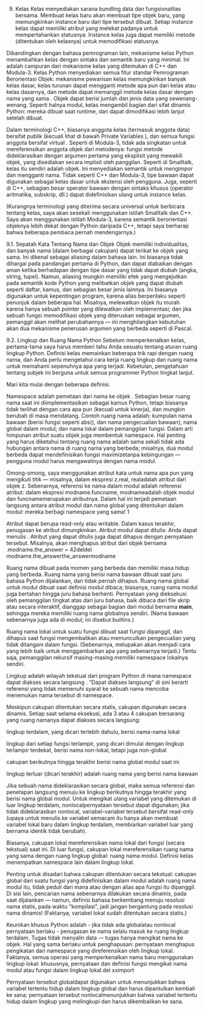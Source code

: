 9. Kelas 
Kelas menyediakan sarana bundling data dan fungsionalitas bersama. Membuat kelas baru akan membuat tipe objek baru, yang memungkinkan instance baru dari tipe tersebut dibuat. Setiap instance kelas dapat memiliki atribut yang melekat padanya untuk mempertahankan statusnya. Instance kelas juga dapat memiliki metode (ditentukan oleh kelasnya) untuk memodifikasi statusnya.

Dibandingkan dengan bahasa pemrograman lain, mekanisme kelas Python menambahkan kelas dengan sintaks dan semantik baru yang minimal. Ini adalah campuran dari mekanisme kelas yang ditemukan di C++ dan Modula-3. Kelas Python menyediakan semua fitur standar Pemrograman Berorientasi Objek: mekanisme pewarisan kelas memungkinkan banyak kelas dasar, kelas turunan dapat mengganti metode apa pun dari kelas atau kelas dasarnya, dan metode dapat memanggil metode kelas dasar dengan nama yang sama . Objek dapat berisi jumlah dan jenis data yang sewenang-wenang. Seperti halnya modul, kelas mengambil bagian dari sifat dinamis Python: mereka dibuat saat runtime, dan dapat dimodifikasi lebih lanjut setelah dibuat.

Dalam terminologi C++, biasanya anggota kelas (termasuk anggota data) bersifat publik (kecuali lihat di bawah Private Variables ), dan semua fungsi anggota bersifat virtual . Seperti di Modula-3, tidak ada singkatan untuk mereferensikan anggota objek dari metodenya: fungsi metode dideklarasikan dengan argumen pertama yang eksplisit yang mewakili objek, yang disediakan secara implisit oleh panggilan. Seperti di Smalltalk, kelas itu sendiri adalah objek. Ini menyediakan semantik untuk mengimpor dan mengganti nama. Tidak seperti C++ dan Modula-3, tipe bawaan dapat digunakan sebagai kelas dasar untuk ekstensi oleh pengguna. Juga, seperti di C++, sebagian besar operator bawaan dengan sintaks khusus (operator aritmatika, subskrip, dll.) dapat didefinisikan ulang untuk instance kelas.

(Kurangnya terminologi yang diterima secara universal untuk berbicara tentang kelas, saya akan sesekali menggunakan istilah Smalltalk dan C++. Saya akan menggunakan istilah Modula-3, karena semantik berorientasi objeknya lebih dekat dengan Python daripada C++, tetapi saya berharap bahwa beberapa pembaca pernah mendengarnya.)

9.1. Sepatah Kata Tentang Nama dan Objek 
Objek memiliki individualitas, dan banyak nama (dalam berbagai cakupan) dapat terikat ke objek yang sama. Ini dikenal sebagai aliasing dalam bahasa lain. Ini biasanya tidak dihargai pada pandangan pertama di Python, dan dapat diabaikan dengan aman ketika berhadapan dengan tipe dasar yang tidak dapat diubah (angka, string, tupel). Namun, aliasing mungkin memiliki efek yang mengejutkan pada semantik kode Python yang melibatkan objek yang dapat diubah seperti daftar, kamus, dan sebagian besar jenis lainnya. Ini biasanya digunakan untuk kepentingan program, karena alias berperilaku seperti penunjuk dalam beberapa hal. Misalnya, melewatkan objek itu murah karena hanya sebuah pointer yang dilewatkan oleh implementasi; dan jika sebuah fungsi memodifikasi objek yang diteruskan sebagai argumen, pemanggil akan melihat perubahannya — ini menghilangkan kebutuhan akan dua mekanisme penerusan argumen yang berbeda seperti di Pascal.

9.2. Lingkup dan Ruang Nama Python 
Sebelum memperkenalkan kelas, pertama-tama saya harus memberi tahu Anda sesuatu tentang aturan ruang lingkup Python. Definisi kelas memainkan beberapa trik rapi dengan ruang nama, dan Anda perlu mengetahui cara kerja ruang lingkup dan ruang nama untuk memahami sepenuhnya apa yang terjadi. Kebetulan, pengetahuan tentang subjek ini berguna untuk semua programmer Python tingkat lanjut.

Mari kita mulai dengan beberapa definisi.

Namespace adalah pemetaan dari nama ke objek . Sebagian besar ruang nama saat ini diimplementasikan sebagai kamus Python, tetapi biasanya tidak terlihat dengan cara apa pun (kecuali untuk kinerja), dan mungkin berubah di masa mendatang. Contoh ruang nama adalah: kumpulan nama bawaan (berisi fungsi seperti abs(), dan nama pengecualian bawaan); nama global dalam modul; dan nama lokal dalam pemanggilan fungsi. Dalam arti himpunan atribut suatu objek juga membentuk namespace. Hal penting yang harus diketahui tentang ruang nama adalah sama sekali tidak ada hubungan antara nama di ruang nama yang berbeda; misalnya, dua modul berbeda dapat mendefinisikan fungsi maximizetanpa kebingungan — pengguna modul harus mengawalinya dengan nama modul.

Omong-omong, saya menggunakan atribut kata untuk nama apa pun yang mengikuti titik — misalnya, dalam ekspresi z.real, realadalah atribut dari objek z. Sebenarnya, referensi ke nama dalam modul adalah referensi atribut: dalam ekspresi modname.funcname, modnameadalah objek modul dan funcnamemerupakan atributnya. Dalam hal ini terjadi pemetaan langsung antara atribut modul dan nama global yang ditentukan dalam modul: mereka berbagi namespace yang sama! 1

Atribut dapat berupa read-only atau writable. Dalam kasus terakhir, penugasan ke atribut dimungkinkan. Atribut modul dapat ditulis: Anda dapat menulis . Atribut yang dapat ditulis juga dapat dihapus dengan pernyataan tersebut. Misalnya, akan menghapus atribut dari objek bernama .modname.the_answer = 42deldel modname.the_answerthe_answermodname

Ruang nama dibuat pada momen yang berbeda dan memiliki masa hidup yang berbeda. Ruang nama yang berisi nama bawaan dibuat saat juru bahasa Python dijalankan, dan tidak pernah dihapus. Ruang nama global untuk modul dibuat saat definisi modul dibaca; biasanya, ruang nama modul juga bertahan hingga juru bahasa berhenti. Pernyataan yang dieksekusi oleh pemanggilan tingkat atas dari juru bahasa, baik dibaca dari file skrip atau secara interaktif, dianggap sebagai bagian dari modul bernama __main__, sehingga mereka memiliki ruang nama globalnya sendiri. (Nama bawaan sebenarnya juga ada di modul; ini disebut builtins.)

Ruang nama lokal untuk suatu fungsi dibuat saat fungsi dipanggil, dan dihapus saat fungsi mengembalikan atau memunculkan pengecualian yang tidak ditangani dalam fungsi. (Sebenarnya, melupakan akan menjadi cara yang lebih baik untuk menggambarkan apa yang sebenarnya terjadi.) Tentu saja, pemanggilan rekursif masing-masing memiliki namespace lokalnya sendiri.

Lingkup adalah wilayah tekstual dari program Python di mana namespace dapat diakses secara langsung . “Dapat diakses langsung” di sini berarti referensi yang tidak memenuhi syarat ke sebuah nama mencoba menemukan nama tersebut di namespace.

Meskipun cakupan ditentukan secara statis, cakupan digunakan secara dinamis. Setiap saat selama eksekusi, ada 3 atau 4 cakupan bersarang yang ruang namanya dapat diakses secara langsung:

lingkup terdalam, yang dicari terlebih dahulu, berisi nama-nama lokal

lingkup dari setiap fungsi terlampir, yang dicari dimulai dengan lingkup terlampir terdekat, berisi nama non-lokal, tetapi juga non-global

cakupan berikutnya hingga terakhir berisi nama global modul saat ini

lingkup terluar (dicari terakhir) adalah ruang nama yang berisi nama bawaan

Jika sebuah nama dideklarasikan secara global, maka semua referensi dan penetapan langsung menuju ke lingkup berikutnya hingga terakhir yang berisi nama global modul. Untuk mengikat ulang variabel yang ditemukan di luar lingkup terdalam, nonlocalpernyataan tersebut dapat digunakan; jika tidak dideklarasikan nonlocal, variabel-variabel tersebut bersifat read-only (upaya untuk menulis ke variabel semacam itu hanya akan membuat variabel lokal baru dalam lingkup terdalam, membiarkan variabel luar yang bernama identik tidak berubah).

Biasanya, cakupan lokal mereferensikan nama lokal dari fungsi (secara tekstual) saat ini. Di luar fungsi, cakupan lokal mereferensikan ruang nama yang sama dengan ruang lingkup global: ruang nama modul. Definisi kelas menempatkan namespace lain dalam lingkup lokal.

Penting untuk disadari bahwa cakupan ditentukan secara tekstual: cakupan global dari suatu fungsi yang didefinisikan dalam modul adalah ruang nama modul itu, tidak peduli dari mana atau dengan alias apa fungsi itu dipanggil. Di sisi lain, pencarian nama sebenarnya dilakukan secara dinamis, pada saat dijalankan — namun, definisi bahasa berkembang menuju resolusi nama statis, pada waktu "kompilasi", jadi jangan bergantung pada resolusi nama dinamis! (Faktanya, variabel lokal sudah ditentukan secara statis.)

Keunikan khusus Python adalah - jika tidak ada globalatau nonlocal pernyataan berlaku - penugasan ke nama selalu masuk ke ruang lingkup terdalam. Tugas tidak menyalin data — tugas hanya mengikat nama ke objek. Hal yang sama berlaku untuk penghapusan: pernyataan menghapus pengikatan dari namespace yang direferensikan oleh lingkup lokal. Faktanya, semua operasi yang memperkenalkan nama baru menggunakan lingkup lokal: khususnya, pernyataan dan definisi fungsi mengikat nama modul atau fungsi dalam lingkup lokal.del xximport

Pernyataan tersebut globaldapat digunakan untuk menunjukkan bahwa variabel tertentu hidup dalam lingkup global dan harus dipantulkan kembali ke sana; pernyataan tersebut nonlocalmenunjukkan bahwa variabel tertentu hidup dalam lingkup yang melingkupi dan harus dikembalikan ke sana.
